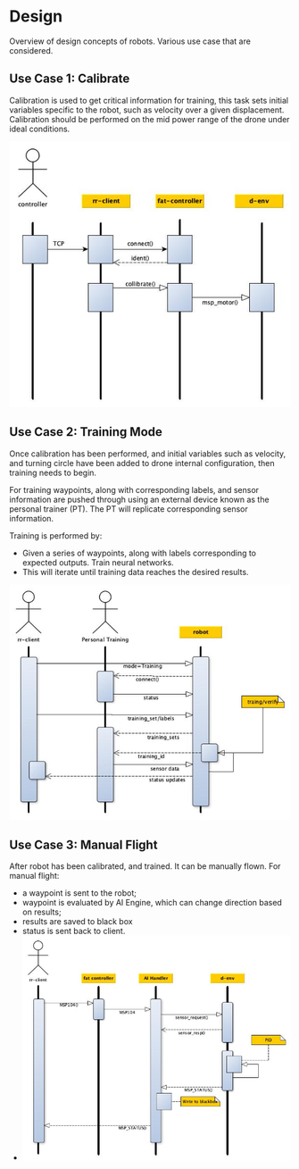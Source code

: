 # Design

Overview of design concepts of robots. Various use case that are considered.

## Use Case 1: Calibrate

Calibration is used to get critical information for training,  this task sets initial variables
specific to the robot, such as velocity over a given displacement.  Calibration should be performed
on the mid power range of the drone under ideal conditions. 

![Use Case 1 - calibration](/asserts/calibrate.jpg)

## Use Case 2: Training Mode

Once calibration has been performed, and initial variables such as velocity, and turning circle
have been added to drone internal configuration, then training needs to begin.

For training waypoints, along with corresponding labels, and sensor information are pushed through 
using an external device known as the personal trainer (PT).  The PT will replicate corresponding 
sensor information.

Training is performed by:

* Given a series of waypoints, along with labels corresponding to expected outputs. Train neural networks.
* This will iterate until training data reaches the desired results.

![Use Case 2 - training](/asserts/training.jpg)

## Use Case 3: Manual Flight

After robot has been calibrated, and trained.  It can be manually flown. For manual flight:
* a waypoint is sent to the robot;
* waypoint is evaluated by AI Engine, which can change direction based on results;
* results are saved to black box
* status is sent back to client.
* 
  ![Use Case 2 - training](/asserts/man_flight.jpg)


